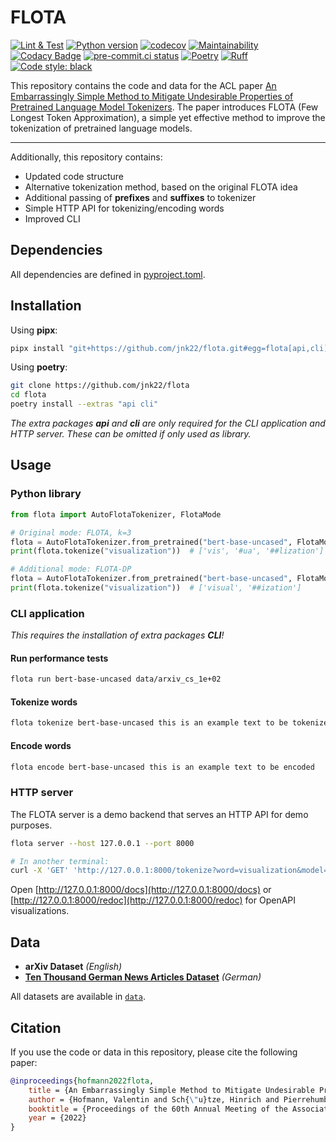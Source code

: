# FLOTA

[![Lint & Test](https://github.com/jnk22/flota/actions/workflows/ci.yml/badge.svg)](https://github.com/jnk22/flota/actions/workflows/ci.yml)
[![Python version](https://img.shields.io/badge/python-3.10-blue)](./pyproject.toml)
[![codecov](https://codecov.io/github/jnk22/flota/branch/main/graph/badge.svg?token=Q5F44R4TTQ)](https://codecov.io/github/jnk22/flota)
[![Maintainability](https://api.codeclimate.com/v1/badges/b39bcc206b0667d336c3/maintainability)](https://codeclimate.com/github/jnk22/flota/maintainability)
[![Codacy Badge](https://app.codacy.com/project/badge/Grade/d5ecd4974eca494f82201976f424c2ba)](https://www.codacy.com/gh/jnk22/flota/dashboard?utm_source=github.com&utm_medium=referral&utm_content=jnk22/flota&utm_campaign=Badge_Grade)
[![pre-commit.ci status](https://results.pre-commit.ci/badge/github/jnk22/flota/main.svg)](https://results.pre-commit.ci/latest/github/jnk22/flota/main)
[![Poetry](https://img.shields.io/endpoint?url=https://python-poetry.org/badge/v0.json)](https://python-poetry.org/)
[![Ruff](https://img.shields.io/endpoint?url=https://raw.githubusercontent.com/charliermarsh/ruff/main/assets/badge/v2.json)](https://github.com/astral-sh/ruff)
[![Code style: black](https://img.shields.io/badge/code%20style-black-000000.svg)](https://github.com/psf/black)

This repository contains the code and data for the ACL paper
[An Embarrassingly Simple Method to Mitigate Undesirable Properties of
Pretrained Language Model Tokenizers](https://aclanthology.org/2022.acl-short.43.pdf).
The paper introduces FLOTA (Few Longest Token Approximation), a simple yet
effective method to improve the tokenization of pretrained language models.

---

Additionally, this repository contains:

- Updated code structure
- Alternative tokenization method, based on the original FLOTA idea
- Additional passing of **prefixes** and **suffixes** to tokenizer
- Simple HTTP API for tokenizing/encoding words
- Improved CLI

## Dependencies

All dependencies are defined in [pyproject.toml](pyproject.toml).

## Installation

Using **pipx**:

```bash
pipx install "git+https://github.com/jnk22/flota.git#egg=flota[api,cli]"
```

Using **poetry**:

```bash
git clone https://github.com/jnk22/flota
cd flota
poetry install --extras "api cli"
```

_The extra packages **api** and **cli** are only required for the CLI
application and HTTP server. These can be omitted if only used as
library._

## Usage

### Python library

```python
from flota import AutoFlotaTokenizer, FlotaMode

# Original mode: FLOTA, k=3
flota = AutoFlotaTokenizer.from_pretrained("bert-base-uncased", FlotaMode.FLOTA, k=3)
print(flota.tokenize("visualization"))  # ['vis', '#ua', '##lization']

# Additional mode: FLOTA-DP
flota = AutoFlotaTokenizer.from_pretrained("bert-base-uncased", FlotaMode.FLOTA_DP)
print(flota.tokenize("visualization"))  # ['visual', '##ization']
```

### CLI application

_This requires the installation of extra packages **CLI**!_

#### Run performance tests

```bash
flota run bert-base-uncased data/arxiv_cs_1e+02
```

#### Tokenize words

```bash
flota tokenize bert-base-uncased this is an example text to be tokenized
```

#### Encode words

```bash
flota encode bert-base-uncased this is an example text to be encoded
```

### HTTP server

The FLOTA server is a demo backend that serves an HTTP API for demo purposes.

```bash
flota server --host 127.0.0.1 --port 8000

# In another terminal:
curl -X 'GET' 'http://127.0.0.1:8000/tokenize?word=visualization&model=bert-base-uncased&mode=flota'
```

Open [http://127.0.0.1:8000/docs](http://127.0.0.1:8000/docs) or
[http://127.0.0.1:8000/redoc](http://127.0.0.1:8000/redoc) for OpenAPI
visualizations.

## Data

- **arXiv Dataset** _(English)_
- **[Ten Thousand German News Articles Dataset](https://tblock.github.io/10kGNAD/)** _(German)_

All datasets are available in [`data`](./data/).

## Citation

If you use the code or data in this repository, please cite the following paper:

```bib
@inproceedings{hofmann2022flota,
    title = {An Embarrassingly Simple Method to Mitigate Undesirable Properties of Pretrained Language Model Tokenizers},
    author = {Hofmann, Valentin and Sch{\"u}tze, Hinrich and Pierrehumbert, Janet},
    booktitle = {Proceedings of the 60th Annual Meeting of the Association for Computational Linguistics},
    year = {2022}
}
```
